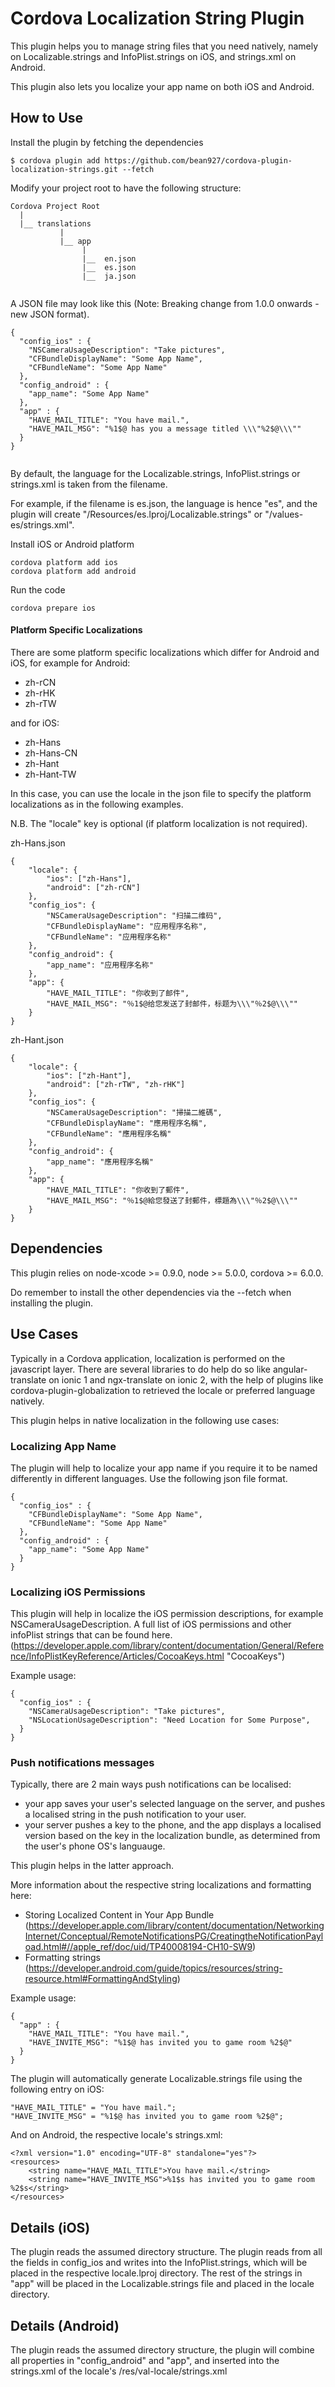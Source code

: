 # Cordova Localization String Plugin

This plugin helps you to manage string files that you need natively, namely on Localizable.strings and InfoPlist.strings on iOS, and strings.xml on Android.

This plugin also lets you localize your app name on both iOS and Android.


## How to Use

    
Install the plugin by fetching the dependencies

    $ cordova plugin add https://github.com/bean927/cordova-plugin-localization-strings.git --fetch
    

Modify your project root to have the following structure:

```
Cordova Project Root
  |
  |__ translations
           |
           |__ app
                |
                |__  en.json
                |__  es.json
                |__  ja.json
                
```

A JSON file may look like this  (Note: Breaking change from 1.0.0 onwards - new JSON format).
```
{
  "config_ios" : {
    "NSCameraUsageDescription": "Take pictures",
    "CFBundleDisplayName": "Some App Name",
    "CFBundleName": "Some App Name"
  },
  "config_android" : {
    "app_name": "Some App Name"
  },
  "app" : {
    "HAVE_MAIL_TITLE": "You have mail.",
    "HAVE_MAIL_MSG": "%1$@ has you a message titled \\\"%2$@\\\""
  }
}


```
By default, the language for the Localizable.strings, InfoPlist.strings or strings.xml is taken from the filename.  

For example, if the filename is es.json,  the language is hence "es", and the plugin will create "/Resources/es.lproj/Localizable.strings" or "/values-es/strings.xml".

Install iOS or Android platform

    cordova platform add ios
    cordova platform add android
    
Run the code

    cordova prepare ios 

#### Platform Specific Localizations

There are some platform specific localizations which differ for Android and iOS, for example for Android:
- zh-rCN
- zh-rHK
- zh-rTW
                                                   
and for iOS:
- zh-Hans
- zh-Hans-CN
- zh-Hant
- zh-Hant-TW

In this case, you can use the locale in the json file to specify the platform localizations as in the following examples.  

N.B.  The "locale" key is optional (if platform localization is not required).

zh-Hans.json
```
{
	"locale": {
		"ios": ["zh-Hans"],
		"android": ["zh-rCN"]
	},
	"config_ios": {
		"NSCameraUsageDescription": "扫描二维码",
		"CFBundleDisplayName": "应用程序名称",
		"CFBundleName": "应用程序名称"
	},
	"config_android": {
		"app_name": "应用程序名称"
	},
	"app": {
		"HAVE_MAIL_TITLE": "你收到了邮件",
		"HAVE_MAIL_MSG": "％1$@给您发送了封邮件，标题为\\\"％2$@\\\""
	}
}

```

zh-Hant.json
```
{
	"locale": {
		"ios": ["zh-Hant"],
		"android": ["zh-rTW", "zh-rHK"]
	},
	"config_ios": {
		"NSCameraUsageDescription": "掃描二維碼",
		"CFBundleDisplayName": "應用程序名稱",
		"CFBundleName": "應用程序名稱"
	},
	"config_android": {
		"app_name": "應用程序名稱"
	},
	"app": {
		"HAVE_MAIL_TITLE": "你收到了郵件",
		"HAVE_MAIL_MSG": "％1$@給您發送了封郵件，標題為\\\"％2$@\\\""
	}
}
```

## Dependencies

This plugin relies on node-xcode >= 0.9.0, node >= 5.0.0, cordova >= 6.0.0.

Do remember to install the other dependencies via the --fetch when installing the plugin.

## Use Cases

Typically in a Cordova application, localization is performed on the javascript layer.  There are several libraries to do help do so like angular-translate on ionic 1 and ngx-translate on ionic 2, with the help of plugins like cordova-plugin-globalization to retrieved the locale or preferred language natively.

This plugin helps in native localization in the following use cases:

### Localizing App Name

The plugin will help to localize your app name if you require it to be named differently in different languages.  Use the following json file format.

```
{
  "config_ios" : {
    "CFBundleDisplayName": "Some App Name",
    "CFBundleName": "Some App Name"
  },
  "config_android" : {
    "app_name": "Some App Name"
  }
}

```
### Localizing iOS Permissions

This plugin will help in localize the iOS permission descriptions, for example NSCameraUsageDescription.  A full list of iOS permissions and other infoPlist strings that can be found here. (https://developer.apple.com/library/content/documentation/General/Reference/InfoPlistKeyReference/Articles/CocoaKeys.html "CocoaKeys")

Example usage:

```
{
  "config_ios" : {
    "NSCameraUsageDescription": "Take pictures",
    "NSLocationUsageDescription": "Need Location for Some Purpose",
  }
}

```

### Push notifications messages 

Typically, there are 2 main ways push notifications can be localised:
* your app saves your user's selected language on the server, and pushes a localised string in the push notification to your user.
* your server pushes a key to the phone, and the app displays a localised version based on the key in the localization bundle, as determined from the user's phone OS's languauge.

This plugin helps in the latter approach.

More information about the respective string localizations and formatting here:

* Storing Localized Content in Your App Bundle (https://developer.apple.com/library/content/documentation/NetworkingInternet/Conceptual/RemoteNotificationsPG/CreatingtheNotificationPayload.html#//apple_ref/doc/uid/TP40008194-CH10-SW9)
* Formatting strings (https://developer.android.com/guide/topics/resources/string-resource.html#FormattingAndStyling)


Example usage:

```
{
  "app" : {
    "HAVE_MAIL_TITLE": "You have mail.",
    "HAVE_INVITE_MSG": "%1$@ has invited you to game room %2$@"
  }
}

```

The plugin will automatically generate Localizable.strings file using the following entry on iOS:
```
"HAVE_MAIL_TITLE" = "You have mail.";
"HAVE_INVITE_MSG" = "%1$@ has invited you to game room %2$@";
```

And on Android, the respective locale's strings.xml:
```
<?xml version="1.0" encoding="UTF-8" standalone="yes"?>
<resources>
    <string name="HAVE_MAIL_TITLE">You have mail.</string>
    <string name="HAVE_INVITE_MSG">%1$s has invited you to game room %2$s</string>
</resources>
```

## Details (iOS)

The plugin reads the assumed directory structure.  The plugin reads from all the fields in config_ios and writes into the InfoPlist.strings, which will be placed in the respective locale.lproj directory.   The rest of the strings in "app" will be placed in the Localizable.strings file and placed in the locale directory. 

## Details (Android)

The plugin reads the assumed directory structure, the plugin will combine all properties in "config_android" and "app", and inserted into the strings.xml of the locale's  /res/val-locale/strings.xml 
